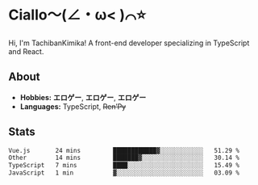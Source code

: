 # Ciallo～(∠・ω< )⌒⭐️

Hi, I'm TachibanKimika! A front-end developer specializing in TypeScript and React.

## About
- **Hobbies:** **エロゲー**, **エロゲー**, **エロゲー**
- **Languages:** TypeScript, ~~Ren’Py~~

## Stats
<!--START_SECTION:waka-->

```txt
Vue.js       24 mins         ████████████▓░░░░░░░░░░░░   51.29 %
Other        14 mins         ███████▓░░░░░░░░░░░░░░░░░   30.14 %
TypeScript   7 mins          ████░░░░░░░░░░░░░░░░░░░░░   15.49 %
JavaScript   1 min           ▓░░░░░░░░░░░░░░░░░░░░░░░░   03.09 %
```

<!--END_SECTION:waka-->

<!-- ![Metrics](https://metrics.lecoq.io/TachibanaKimika?template=classic&base.activity=0&base.community=0&base.repositories=0&languages=1&isocalendar=1&isocalendar.duration=half-year&languages.limit=8&languages.sections=most-used&languages.colors=github&languages.threshold=0%25&languages.indepth=false&languages.recent.load=300&languages.recent.days=14&config.timezone=Asia%2FShanghai)
 -->
